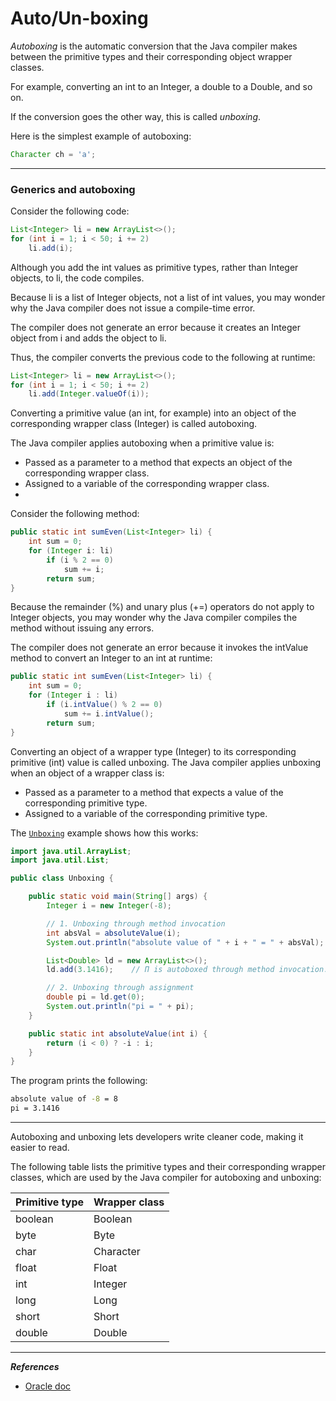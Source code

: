 # Auto/Un-boxing

*Autoboxing* is the automatic conversion that the Java compiler makes between the primitive types and their corresponding object wrapper classes.

For example, converting an int to an Integer, a double to a Double, and so on.

If the conversion goes the other way, this is called *unboxing*.

Here is the simplest example of autoboxing:

```java
Character ch = 'a';
```

---

### Generics and autoboxing

Consider the following code:

```java
List<Integer> li = new ArrayList<>();
for (int i = 1; i < 50; i += 2)
    li.add(i);
```

Although you add the int values as primitive types, rather than Integer objects, to li, the code compiles.

Because li is a list of Integer objects, not a list of int
 values, you may wonder why the Java compiler does not issue a compile-time error.

The compiler does not generate an error because it creates an Integer object from i and adds the object to li.

Thus, the compiler converts the previous code to the following at runtime:

```java
List<Integer> li = new ArrayList<>();
for (int i = 1; i < 50; i += 2)
    li.add(Integer.valueOf(i));
```

Converting a primitive value (an int, for example) into an object of the corresponding wrapper class (Integer) is called autoboxing.

The Java compiler applies autoboxing when a primitive value is:

- Passed as a parameter to a method that expects an object of the corresponding wrapper class.
- Assigned to a variable of the corresponding wrapper class.
- 

Consider the following method:

```java
public static int sumEven(List<Integer> li) {
    int sum = 0;
    for (Integer i: li)
        if (i % 2 == 0)
            sum += i;
        return sum;
}
```

Because the remainder (%) and unary plus (+=) operators do not apply to Integer
 objects, you may wonder why the Java compiler compiles the method 
without issuing any errors.

The compiler does not generate an error 
because it invokes the intValue method to convert an Integer to an int at runtime:

```java
public static int sumEven(List<Integer> li) {
    int sum = 0;
    for (Integer i : li)
        if (i.intValue() % 2 == 0)
            sum += i.intValue();
        return sum;
}
```

Converting an object of a wrapper type (Integer) to its corresponding primitive (int) value is called unboxing. The Java compiler applies unboxing when an object of a wrapper class is:

- Passed as a parameter to a method that expects a value of the corresponding primitive type.
- Assigned to a variable of the corresponding primitive type.

The 
[`Unboxing`](https://docs.oracle.com/javase/tutorial/java/data/examples/Unboxing.java) example shows how this works:

```java
import java.util.ArrayList;
import java.util.List;

public class Unboxing {

    public static void main(String[] args) {
        Integer i = new Integer(-8);

        // 1. Unboxing through method invocation
        int absVal = absoluteValue(i);
        System.out.println("absolute value of " + i + " = " + absVal);

        List<Double> ld = new ArrayList<>();
        ld.add(3.1416);    // Π is autoboxed through method invocation.

        // 2. Unboxing through assignment
        double pi = ld.get(0);
        System.out.println("pi = " + pi);
    }

    public static int absoluteValue(int i) {
        return (i < 0) ? -i : i;
    }
}
```

The program prints the following:

```bash
absolute value of -8 = 8
pi = 3.1416
```

---

Autoboxing and unboxing lets developers write cleaner code, making it easier to read.

The following table lists the primitive types and their corresponding wrapper classes, which are used by the Java compiler for autoboxing and unboxing:

| Primitive type | Wrapper class |
| --- | --- |
| boolean | Boolean |
| byte | Byte |
| char | Character |
| float | Float |
| int | Integer |
| long | Long |
| short | Short |
| double | Double |

---

***References***

- [Oracle doc](https://docs.oracle.com/javase/tutorial/java/data/autoboxing.html)